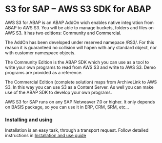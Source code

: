 # S3 for SAP – AWS S3 SDK for ABAP

AWS S3 for ABAP is an ABAP AddOn wich enables native integration from ABAP to AWS S3. You will be able to manage buckets, folders and files on AWS S3. It has two editions: Community and Commercial.

The AddOn has been developed under reserved namepace /RS3/. For this reason it is guaranteed no collision will hapen with any standard object, nor with customer namespace objects. 

The Community Edition is the ABAP SDK which you can use as a tool to write your own programs to read from AWS S3 and write to AWS S3. Demo programs are provided as a reference.

The Commercial Edition (complete solution) maps from ArchiveLink to AWS S3. In this way you can use S3 as a Content Server. As well you can make use of the ABAP SDK to develop your own programs.

AWS S3 for SAP runs on any SAP Netweaver 7.0 or higher. It only depends on BASIS package, so you can use it in ERP, CRM, SRM, etc...

<h3>Installing and using</h3>
Installation is an easy task, through a transport request. Follow detailed instructions in <a href="https://github.com/LinkeIT/AWS_S3_SDK_for_ABAP/blob/master/S3ForSAP_SDK_Community_Edition.pdf">Installation and use guide</href>



